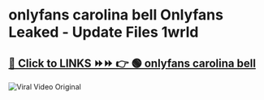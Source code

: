 
 # onlyfans carolina bell Onlyfans Leaked - Update Files 1wrld

## <h2><a href="https://clipsfans.com/onlyfans_carolina_bell&ref=git">🔗 Click to LINKS ⏩⏩ 👉 🟢 onlyfans carolina bell </a></h2>

<a href="https://clipsfans.com/onlyfans_carolina_bell&ref=git" rel="nofollow" data-target="animated-image.originalLink"><img src="https://i.ibb.co.com/xMMVF88/686577567.gif" alt="Viral Video Original" style="max-width: 100%; display: inline-block;" data-target="animated-image.originalImage"></a>

